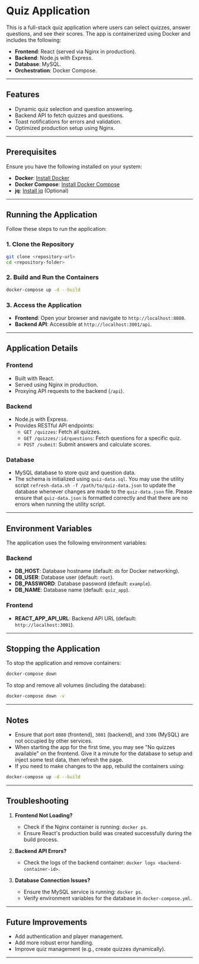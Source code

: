 # Quiz Application

This is a full-stack quiz application where users can select quizzes, answer questions, and see their scores. The app is containerized using Docker and includes the following:

- **Frontend**: React (served via Nginx in production).
- **Backend**: Node.js with Express.
- **Database**: MySQL.
- **Orchestration**: Docker Compose.

---

## Features

- Dynamic quiz selection and question answering.
- Backend API to fetch quizzes and questions.
- Toast notifications for errors and validation.
- Optimized production setup using Nginx.

---

## Prerequisites

Ensure you have the following installed on your system:

- **Docker**: [Install Docker](https://docs.docker.com/get-docker/)
- **Docker Compose**: [Install Docker Compose](https://docs.docker.com/compose/install/)
- **jq**: [Install jq](https://jqlang.github.io/jq/download/) (Optional)

---

## Running the Application

Follow these steps to run the application:

### 1. Clone the Repository

```bash
git clone <repository-url>
cd <repository-folder>
```

### 2. Build and Run the Containers

```bash
docker-compose up -d --build
```

### 3. Access the Application

- **Frontend**: Open your browser and navigate to `http://localhost:8080`.
- **Backend API**: Accessible at `http://localhost:3001/api`.

---

## Application Details

### **Frontend**

- Built with React.
- Served using Nginx in production.
- Proxying API requests to the backend (`/api`).

### **Backend**

- Node.js with Express.
- Provides RESTful API endpoints:
  - `GET /quizzes`: Fetch all quizzes.
  - `GET /quizzes/:id/questions`: Fetch questions for a specific quiz.
  - `POST /submit`: Submit answers and calculate scores.

### **Database**

- MySQL database to store quiz and question data.
- The schema is initialized using `quiz-data.sql`. You may use the utility script `refresh-data.sh -f /path/to/quiz-data.json` to update the database whenever changes are made to the `quiz-data.json` file. Please ensure that `quiz-data.json` is formatted correctly and that there are no errors when running the utility script. 

---

## Environment Variables

The application uses the following environment variables:

### Backend

- **DB_HOST**: Database hostname (default: `db` for Docker networking).
- **DB_USER**: Database user (default: `root`).
- **DB_PASSWORD**: Database password (default: `example`).
- **DB_NAME**: Database name (default: `quiz_app`).

### Frontend

- **REACT_APP_API_URL**: Backend API URL (default: `http://localhost:3001`).

---

## Stopping the Application

To stop the application and remove containers:

```bash
docker-compose down
```

To stop and remove all volumes (including the database):

```bash
docker-compose down -v
```

---

## Notes

- Ensure that port `8080` (frontend), `3001` (backend), and `3306` (MySQL) are not occupied by other services.
- When starting the app for the first time, you may see "No quizzes available" on the frontend. Give it a minute for the database to setup and inject some test data, then refresh the page. 
- If you need to make changes to the app, rebuild the containers using:

```bash
docker-compose up -d --build
```

---

## Troubleshooting

1. **Frontend Not Loading?**

   - Check if the Nginx container is running: `docker ps`.
   - Ensure React's production build was created successfully during the build process.

2. **Backend API Errors?**

   - Check the logs of the backend container: `docker logs <backend-container-id>`.

3. **Database Connection Issues?**
   - Ensure the MySQL service is running: `docker ps`.
   - Verify environment variables for the database in `docker-compose.yml`.

---

## Future Improvements

- Add authentication and player management.
- Add more robust error handling.
- Improve quiz management (e.g., create quizzes dynamically).

---
